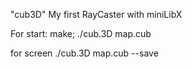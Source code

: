 "cub3D"
My first RayCaster with miniLibX

For start:
make;
./cub.3D map.cub

for screen ./cub.3D map.cub --save
